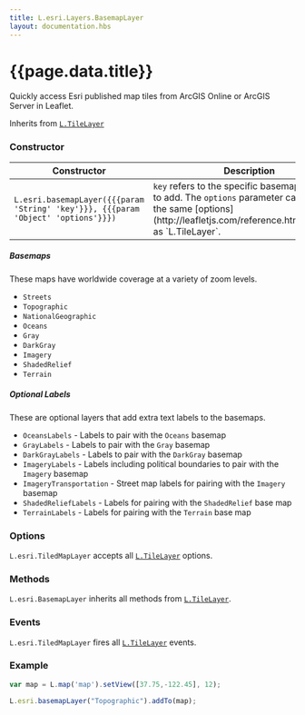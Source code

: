 ```yaml
---
title: L.esri.Layers.BasemapLayer
layout: documentation.hbs
---
```


# {{page.data.title}}

Quickly access Esri published map tiles from ArcGIS Online or ArcGIS Server in Leaflet.

Inherits from [`L.TileLayer`](http://leafletjs.com/reference.html#tilelayer)

### Constructor

<table>
    <thead>
        <tr>
            <th>Constructor</th>
            <th>Description</th>
        </tr>
    </thead>
    <tbody>
        <tr>
            <td><code class="nobr">L.esri.basemapLayer({{{param 'String' 'key'}}}, {{{param 'Object' 'options'}}})</code></td>
            <td><code>key</code> refers to the specific basemap you'd like to add. The <code>options</code> parameter can accept the same [options](http://leafletjs.com/reference.html#tilelayer) as `L.TileLayer`.</td>
        </tr>
    </tbody>
</table>

##### Basemaps

These maps have worldwide coverage at a variety of zoom levels.

* `Streets`
* `Topographic`
* `NationalGeographic`
* `Oceans`
* `Gray`
* `DarkGray`
* `Imagery`
* `ShadedRelief`
* `Terrain`

##### Optional Labels

These are optional layers that add extra text labels to the basemaps.

* `OceansLabels` - Labels to pair with the `Oceans` basemap
* `GrayLabels` - Labels to pair with the `Gray` basemap
* `DarkGrayLabels` - Labels to pair with the `DarkGray` basemap
* `ImageryLabels` - Labels including political boundaries to pair with the `Imagery` basemap
* `ImageryTransportation` - Street map labels for pairing with the `Imagery` basemap
* `ShadedReliefLabels` - Labels for pairing with the `ShadedRelief` base map
* `TerrainLabels` - Labels for pairing with the `Terrain` base map

### Options

`L.esri.TiledMapLayer` accepts all [`L.TileLayer`](http://leafletjs.com/reference.html#tilelayer-options) options.

### Methods

`L.esri.BasemapLayer` inherits all methods from [`L.TileLayer`](http://leafletjs.com/reference.html#tilelayer).

### Events

`L.esri.TiledMapLayer` fires all  [`L.TileLayer`](http://leafletjs.com/reference.html#tilelayer) events.

### Example

```js
var map = L.map('map').setView([37.75,-122.45], 12);

L.esri.basemapLayer("Topographic").addTo(map);
```
